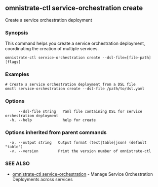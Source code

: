 ## omnistrate-ctl service-orchestration create

Create a service orchestration deployment

### Synopsis

This command helps you create a service orchestration deployment, coordinating the creation of multiple services.

```
omnistrate-ctl service-orchestration create --dsl-file=[file-path] [flags]
```

### Examples

```
# Create a service orchestration deployment from a DSL file
omctl service-orchestration create --dsl-file /path/to/dsl.yaml
```

### Options

```
      --dsl-file string   Yaml file containing DSL for service orchestration deployment
  -h, --help              help for create
```

### Options inherited from parent commands

```
  -o, --output string   Output format (text|table|json) (default "table")
  -v, --version         Print the version number of omnistrate-ctl
```

### SEE ALSO

* [omnistrate-ctl service-orchestration](omnistrate-ctl_service-orchestration.md)	 - Manage Service Orchestration Deployments across services

